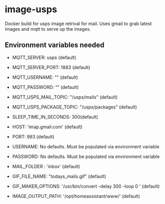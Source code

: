 # image-usps

Docker build for usps image retrival for mail. Uses gmail to grab latest images and mqtt to serve up the images. 

## Environment variables needed

* MQTT_SERVER: usps (default)
* MQTT_SERVER_PORT: 1883 (default)

* MQTT_USERNAME: "" (default)
* MQTT_PASSWORD: "" (default)

* MQTT_USPS_MAIL_TOPIC: "/usps/mails" (default)
* MQTT_USPS_PACKAGE_TOPIC: "/usps/packages" (default)

* SLEEP_TIME_IN_SECONDS:  300(default)

* HOST: 'imap.gmail.com' (default)
* PORT: 993 (default)
* USERNAME: No defaults. Must be populated via environment variable
* PASSWORD: No defaults. Must be populated via environment variable
* MAIL_FOLDER  : 'inbox' (default)

* GIF_FILE_NAME: "todays_mails.gif" (default)
* GIF_MAKER_OPTIONS: '/usr/bin/convert  -delay 300 -loop 0 ' (default)
* IMAGE_OUTPUT_PATH: '/opt/homeassistant/www/' (default)
